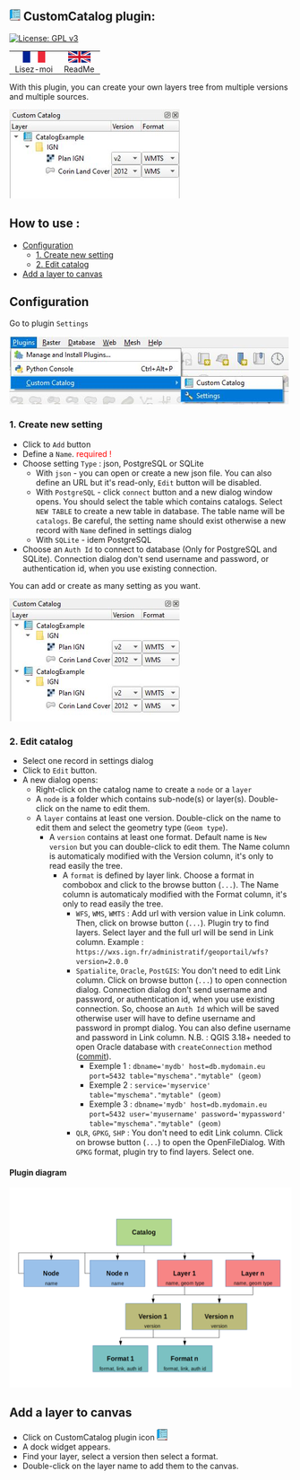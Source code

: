 ## <img src="icon.png" width="20"> CustomCatalog plugin:

[![License: GPL v3](https://img.shields.io/badge/License-GPLv3-blue.svg)](https://www.gnu.org/licenses/gpl-3.0)

<table style="border: none;">
    <tr>
        <td align="center" style="text-align: center; vertical-align: middle;padding: 0;margin: 0;" height="20">
            <a href="README_fr.md">            
                <img src="https://github.com/hampusborgos/country-flags/raw/main/png250px/fr.png" width="40" height="20">
            </a>
        </td>
        <td align="center" style="horizontal-align: center; vertical-align: middle;padding: 0;margin: 0;" height="20">
            <a href="README.md">  
                <img src="https://github.com/hampusborgos/country-flags/raw/main/png250px/gb.png" width="40" height="20">
            </a>
        </td>
    </tr> 
    <td style="text-align: center; vertical-align: middle;padding: 0 10px;">
        Lisez-moi
    </td>
    <td style="text-align: center; vertical-align: middle;padding: 0 10px;">
        ReadMe
    </td>
</table>

With this plugin, you can create your own layers tree from multiple versions and multiple sources.

<img src="doc/screenshots/catalog_result.jpg">

## How to use :
* [Configuration](#configuration)
  * [1. Create new setting](#1-create-new-setting)
  * [2. Edit catalog](#2-edit-catalog)
* [Add a layer to canvas](#add-a-layer-to-canvas)
  

## Configuration

Go to plugin `Settings`

<img src="doc/screenshots/config_settings_btn.jpg">

### 1. Create new setting

* Click to `Add` button
* Define a `Name`. <span style="color:red">required !</span>
* Choose setting `Type` : json, PostgreSQL or SQLite
  * With `json` - you can open or create a new json file. You can also define an URL but it's read-only, `Edit` button will be disabled. 
  * With `PostgreSQL` - click `connect` button and a new dialog window opens. You should select the table which contains catalogs. Select `NEW TABLE` to create a new table in database. The table name will be `catalogs`. Be careful, the setting name should exist otherwise a new record with `Name` defined in settings dialog
  * With `SQLite` - idem PostgreSQL
* Choose an `Auth Id` to connect to database (Only for PostgreSQL and SQLite). Connection dialog don't send username and password, or authentication id, when you use existing connection.

You can add or create as many setting as you want.

<img src="doc/screenshots/multiple_catalogs_result.jpg">

### 2. Edit catalog

* Select one record in settings dialog
* Click to `Edit` button.
* A new dialog opens:
  * Right-click on the catalog name to create a `node` or a `layer`
  * A `node` is a folder which contains sub-node(s) or layer(s). Double-click on the name to edit them.
  * A `layer` contains at least one version. Double-click on the name to edit them and select the geometry type (`Geom type`).
    * A `version` contains at least one format. Default name is `New version` but you can double-click to edit them. The Name column is automaticaly modified with the Version column, it's only to read easily the tree.
      * A `format` is defined by layer link. Choose a format in combobox and click to the browse button (`...`). The Name column is automaticaly modified with the Format column, it's only to read easily the tree.
        * `WFS`, `WMS`, `WMTS` : Add url with version value in Link column. Then, click on browse button (`...`). Plugin try to find layers. Select layer and the full url will be send in Link column.
        Example : `https://wxs.ign.fr/administratif/geoportail/wfs?version=2.0.0`
        * `Spatialite`, `Oracle`, `PostGIS`: You don't need to edit Link column. Click on browse button (`...`) to open connection dialog. Connection dialog don't send username and password, or authentication id, when you use existing connection. So, choose an `Auth Id` which will be saved otherwise user will have to define username and password in prompt dialog. You can also define username and password in Link column. N.B. : QGIS 3.18+ needed to open Oracle database with `createConnection` method ([commit](https://github.com/qgis/QGIS/commit/7b77243562f2c1b506143418d547ddba7392a70c)).
          * Exemple 1 : `dbname='mydb' host=db.mydomain.eu port=5432 table="myschema"."mytable" (geom)`
          * Exemple 2 : `service='myservice' table="myschema"."mytable" (geom)`
          * Exemple 3 : `dbname='mydb' host=db.mydomain.eu port=5432 user='myusername' password='mypassword' table="myschema"."mytable" (geom)`
        * `QLR`, `GPKG`, `SHP` : You don't need to edit Link column. Click on browse button (`...`) to open the OpenFileDialog. With `GPKG` format, plugin try to find layers. Select one.

#### Plugin diagram

<img src="doc/plugin_diagram.png">

## Add a layer to canvas

* Click on CustomCatalog plugin icon <img src="icon.png" width="20">
* A dock widget appears.
* Find your layer, select a version then select a format.
* Double-click on the layer name to add them to the canvas.